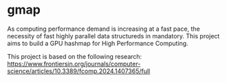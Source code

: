# gmap

As computing performance demand is increasing at a fast pace, the necessity of fast highly parallel data structureds in mandatory. This project aims to build a GPU hashmap for High Performance Computing.

This project is based on the following research:
https://www.frontiersin.org/journals/computer-science/articles/10.3389/fcomp.2024.1407365/full
